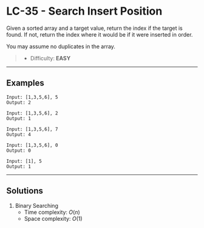 # LC-35 - Search Insert Position

Given a sorted array and a target value, return the index if the target is found. If not, return the index where it would be if it were inserted in order.

You may assume no duplicates in the array.

> * Difficulty: **EASY**

---
## Examples

```
Input: [1,3,5,6], 5
Output: 2
```

```
Input: [1,3,5,6], 2
Output: 1
```

```
Input: [1,3,5,6], 7
Output: 4
```

```
Input: [1,3,5,6], 0
Output: 0
```

```
Input: [1], 5
Output: 1
```

---
## Solutions

1. Binary Searching
    * Time complexity: $O(n)$
    * Space complexity: $O(1)$